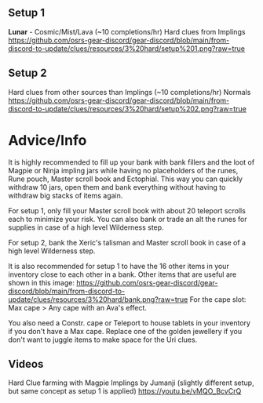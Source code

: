 ## Setup 1
**Lunar** - Cosmic/Mist/Lava (~10 completions/hr)
Hard clues from Implings
https://github.com/osrs-gear-discord/gear-discord/blob/main/from-discord-to-update/clues/resources/3%20hard/setup%201.png?raw=true

## Setup 2
Hard clues from other sources than Implings (~10 completions/hr)
Normals
https://github.com/osrs-gear-discord/gear-discord/blob/main/from-discord-to-update/clues/resources/3%20hard/setup%202.png?raw=true

# Advice/Info
It is highly recommended to fill up your bank with bank fillers and the loot of Magpie or Ninja impling jars while having no placeholders of the runes, Rune pouch, Master scroll book and Ectophial. This way you can quickly withdraw 10 jars, open them and bank everything without having to withdraw big stacks of items again.

For setup 1, only fill your Master scroll book with about 20 teleport scrolls each to minimize your risk. You can also bank or trade an alt the runes for supplies in case of a high level Wilderness step.

For setup 2, bank the Xeric's talisman and Master scroll book in case of a high level Wilderness step.

It is also recommended for setup 1 to have the 16 other items in your inventory close to each other in a bank. Other items that are useful are shown in this image:
https://github.com/osrs-gear-discord/gear-discord/blob/main/from-discord-to-update/clues/resources/3%20hard/bank.png?raw=true
For the cape slot: Max cape > Any cape with an Ava's effect.

You also need a Constr. cape or Teleport to house tablets in your inventory if you don't have a Max cape. Replace one of the golden jewellery if you don't want to juggle items to make space for the Uri clues.

## Videos
Hard Clue farming with Magpie Implings by Jumanji (slightly different setup, but same concept as setup 1 is applied)
https://youtu.be/vMQO_BcvCrQ

